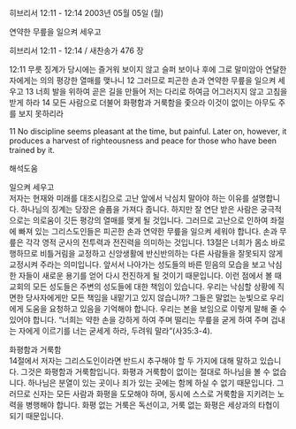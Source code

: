 히브리서 12:11 - 12:14 
2003년 05월 05일 (월)

연약한 무릎을 일으켜 세우고



히브리서 12:11 - 12:14 / 새찬송가 476 장


12:11 무릇 징계가 당시에는 즐거워 보이지 않고 슬퍼 보이나 후에 그로 말미암아 연달한 자에게는 의의 평강한 열매를 맺나니
12 그러므로 피곤한 손과 연약한 무릎을 일으켜 세우고
13 너희 발을 위하여 곧은 길을 만들어 저는 다리로 하여금 어그러지지 않고 고침을 받게 하라
14 모든 사람으로 더불어 화평함과 거룩함을 좇으라 이것이 없이는 아무도 주를 보지 못하리라

11 No discipline seems pleasant at the time, but painful. Later on, however, it produces a harvest of righteousness and peace for those who have been trained by it.

해석도움





일으켜 세우고  
저자는 현재와 미래를 대조시킴으로 고난 앞에서 낙심치 말아야 하는 이유를 설명합니다. 하나님의 징계는 당장은 슬픔을 가져다 줍니다. 하지만 잘 연단 받은 사람은 궁극적으로는 의로움이 깃든 평강의 열매를 맺게 될 것입니다. 그러므로 고난으로 인하여 좌절에 빠져 있는 그리스도인들은 피곤한 손과 연약한 무릎을 일으켜 세워야 합니다. 손과  무릎은 각각 영적 군사의 전투력과 전진력을 의미하는 것입니다. 13절은 너희가 몸소 바로 행하므로 비틀거림을 교정하고 신앙생활에 반신반의하는 다른 사람들을 잘못되지 않게 교정시켜 주라는 의미입니다. 앞서서 나아가는 성도들의 바른 믿음의 모습을 보고 낙심한 자들이 새로운 용기를 얻어 다시 전진하게 될 것이기 때문입니다. 이런 점에서 볼 때 교회의 모든 성도들은 주변의 성도들에 대한 책임이 있습니다. 우리는 낙심할 상황에 직면한 당사자에게만 모든 책임을 내맡기고 있지 않습니까? 그들은 말없는 눈빛으로 우리에게 도움을 요청하고 있음을 기억해야 합니다. 우리는 본을 보임으로 이렇게 말해 줄 수 있어야 합니다. “너희는 약한 손을 강하게 하여 주며 떨리는 무릎을 굳게 하여 주며 겁내는 자에게 이르기를 너는 굳세게 하라, 두려워 말라”(사35:3-4).  

화평함과 거룩함  
14절에서 저자는 그리스도인이라면 반드시 추구해야 할 두 가지에 대해 말하고 있습니다. 그것은 화평함과 거룩함입니다. 화평과 거룩함이 없이는 절대로 하나님을 볼 수 없습니다. 하나님은 분열이 있는 곳이나 죄가 있는 곳에는 함께 하실 수 없기 때문입니다. 그러므로 신자는 모든 사람과 화평을 도모해야 하며, 동시에 스스로 거룩함을 지키려는 노력을 병행해야 합니다. 화평 없는 거룩은 독선이고, 거룩 없는 화평은 세상과의 타협이 되기 때문입니다.